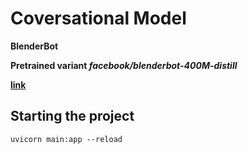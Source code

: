 # Coversational Model

**BlenderBot**

**Pretrained variant _facebook/blenderbot-400M-distill_**

**[link](https://huggingface.co/facebook/blenderbot-400M-distill?text=Hey+my+name+is+Julien%21+How+are+you%3F)**

## Starting the project 

`uvicorn main:app --reload`